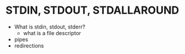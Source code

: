 # STDIN, STDOUT, STDALLAROUND

- What is stdin, stdout, stderr? 
    - what is a file descriptor
- pipes
- redirections
